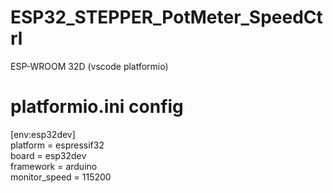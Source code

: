 # ESP32_STEPPER_PotMeter_SpeedCtrl
ESP-WROOM 32D (vscode platformio)

# platformio.ini config
[env:esp32dev] </br>
platform = espressif32 </br>
board = esp32dev </br>
framework = arduino </br>
monitor_speed = 115200 </br>
